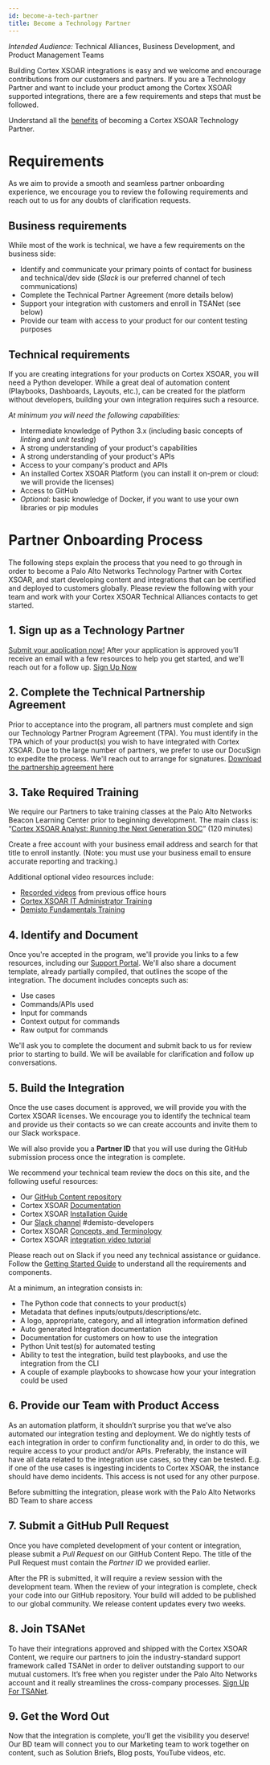 ```yaml
---
id: become-a-tech-partner
title: Become a Technology Partner
---
```


_Intended Audience:_
Technical Alliances, Business Development, and Product Management Teams

Building Cortex XSOAR integrations is easy and we welcome and encourage contributions from our customers and partners. If you are a Technology Partner and want to include your product among the Cortex XSOAR supported integrations, there are a few requirements and steps that must be followed.

Understand all the [benefits](why-xsoar) of becoming a Cortex XSOAR Technology Partner. 

# Requirements

As we aim to provide a smooth and seamless partner onboarding experience, we encourage you to review the following requirements and reach out to us for any doubts of clarification requests.

## Business requirements

While most of the work is technical, we have a few requirements on the business side:

- Identify and communicate your primary points of contact for business and technical/dev side (_Slack_ is our preferred channel of tech communications)
- Complete the Technical Partner Agreement (more details below)
- Support your integration with customers and enroll in TSANet (see below)
- Provide our team with access to your product for our content testing purposes

## Technical requirements

If you are creating integrations for your products on Cortex XSOAR, you will need a Python developer. While a great deal of automation content (Playbooks, Dashboards, Layouts, etc.), can be created for the platform without developers, building your own integration requires such a resource.

_At minimum you will need the following capabilities:_

- Intermediate knowledge of Python 3.x (including basic concepts of _linting_ and _unit testing_)
- A strong understanding of your product's capabilities
- A strong understanding of your product's APIs
- Access to your company's product and APIs
- An installed Cortex XSOAR Platform (you can install it on-prem or cloud: we will provide the licenses)
- Access to GitHub
- _Optional_: basic knowledge of Docker, if you want to use your own libraries or pip modules

# Partner Onboarding Process

The following steps explain the process that you need to go through in order to become a Palo Alto Networks Technology Partner with Cortex XSOAR, and start developing content and integrations that can be certified and deployed to customers globally. Please review the following with your team and work with your Cortex XSOAR Technical Alliances contacts to get started.

## 1. Sign up as a Technology Partner

[Submit your application now!](https://start.paloaltonetworks.com/become-a-technology-partner) After your application is approved you’ll receive an email with a few resources to help you get started, and we'll reach out for a follow up.
<a class="button button--outline button--primary button--lg" href="https://start.paloaltonetworks.com/become-a-technology-partner" target="_blank">Sign Up Now</a>

## 2. Complete the Technical Partnership Agreement

Prior to acceptance into the program, all partners must complete and sign our Technology Partner Program Agreement (TPA). You must identify in the TPA which of your product(s) you wish to have integrated with Cortex XSOAR. Due to the large number of partners, we prefer to use our DocuSign to expedite the process. We'll reach out to arrange for signatures.
<a href="/assets/NextWaveTechnologyPartnerProgramAgreement.pdf" target="_blank" class="button button--outline button--primary button--lg">Download the partnership agreement here</a>

## 3. Take Required Training

We require our Partners to take training classes at the Palo Alto Networks Beacon Learning Center prior to beginning development. The main class is: “[Cortex XSOAR Analyst: Running the Next Generation SOC](https://beacon.paloaltonetworks.com/student/path/642715-cortex-xsoar-analyst-training?sid=31172842&sid_i=2)” (120 minutes)

Create a free account with your business email address and search for that title to enroll instantly. (Note: you must use your business email to ensure accurate reporting and tracking.)

Additional optional video resources include:
- [Recorded videos](office-hours) from previous office hours
- [Cortex XSOAR IT Administrator Training](https://www.paloaltonetworks.com/edu-182)
- [Demisto Fundamentals Training](https://paloaltonetworks.hosted.panopto.com/Panopto/Pages/Viewer.aspx?pid=718cf59a-7a30-4e07-ac73-aaee0150d2f8)


## 4. Identify and Document 

Once you're accepted in the program, we'll provide you links to a few resources, including our [Support Portal](https://docs.paloaltonetworks.com/). We'll also share a document template, already partially compiled, that outlines the scope of the integration. The document includes concepts such as:
- Use cases
- Commands/APIs used
- Input for commands
- Context output for commands
- Raw output for commands

We'll ask you to complete the document and submit back to us for review prior to starting to build. We will be available for clarification and follow up conversations.


## 5. Build the Integration

Once the use cases document is approved, we will provide you with the Cortex XSOAR licenses. We encourage you to identify the technical team and provide us their contacts so we can create accounts and invite them to our Slack workspace. 

We will also provide you a **Partner ID** that you will use during the GitHub submission process once the integration is complete.

We recommend your technical team review the docs on this site, and the following useful resources:
- Our [GitHub Content repository](https://github.com/demisto/content)
- Cortex XSOAR [Documentation](https://docs.paloaltonetworks.com/cortex/cortex-xsoar.html)
- Cortex XSOAR [Installation Guide](https://docs.paloaltonetworks.com/cortex/cortex-xsoar/6-0/cortex-xsoar-admin/installation.html)
- Our [Slack channel](https://www.demisto.com/community/) #demisto-developers
- Cortex XSOAR [Concepts, and Terminology](https://docs.paloaltonetworks.com/cortex/cortex-xsoar/6-0/cortex-xsoar-admin/cortex-xsoar-overview/cortex-xsoar-concepts)
- Cortex XSOAR [integration video tutorial](https://youtu.be/bDntS6biazI)

Please reach out on Slack if you need any technical assistance or guidance. Follow the [Getting Started Guide](../integrations/getting-started-guide) to understand all the requirements and components.

At a minimum, an integration consists in:
- The Python code that connects to your product(s)
- Metadata that defines inputs/outputs/descriptions/etc.
- A logo, appropriate, category, and all integration information defined
- Auto generated Integration documentation
- Documentation for customers on how to use the integration
- Python Unit test(s) for automated testing
- Ability to test the integration, build test playbooks, and use the integration from the CLI
- A couple of example playbooks to showcase how your your integration could be used

## 6. Provide our Team with Product Access

As an automation platform, it shouldn’t surprise you that we’ve also automated our integration testing and deployment. We do nightly tests of each integration in order to confirm functionality and, in order to do this, we require access to your product and/or APIs. Preferably, the instance will have all data related to the integration use cases, so they can be tested. E.g. if one of the use cases is ingesting incidents to Cortex XSOAR, the instance should have demo incidents. This access is not used for any other purpose.

Before submitting the integration, please work with the Palo Alto Networks BD Team to share access

## 7. Submit a GitHub Pull Request

Once you have completed development of your content or integration, please submit a *Pull Request* on our GitHub Content Repo. The title of the Pull Request must contain the *Partner ID* we provided earlier.

After the PR is submitted, it will require a review session with the development team. When the review of your integration is complete, check your code into our GitHub repository. Your build will added to be published to our global community. We release content updates every two weeks.

## 8. Join TSANet

To have their integrations approved and shipped with the Cortex XSOAR Content, we require our partners to join the industry-standard support framework called TSANet in order to deliver outstanding support to our mutual customers. It’s free when you register under the Palo Alto Networks account and it really streamlines the cross-company processes. [Sign Up For TSANet](https://paloaltonetworks.tsanet.org).

## 9. Get the Word Out

Now that the integration is complete, you'll get the visibility you deserve! Our BD team will connect you to our Marketing team to work together on content, such as Solution Briefs, Blog posts, YouTube videos, etc.
